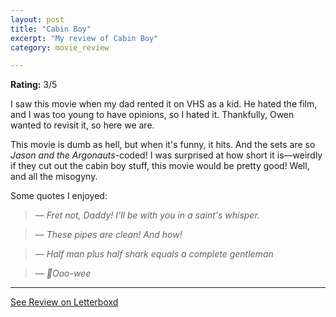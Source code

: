 ```yaml
---
layout: post
title: "Cabin Boy"
excerpt: "My review of Cabin Boy"
category: movie_review

---
```


**Rating:** 3/5

I saw this movie when my dad rented it on VHS as a kid. He hated the film, and I was too young to have opinions, so I hated it. Thankfully, Owen wanted to revisit it, so here we are.

This movie is dumb as hell, but when it's funny, it hits. And the sets are so <i>Jason and the Argonauts</i>-coded! I was surprised at how short it is—weirdly if they cut out the cabin boy stuff, this movie would be pretty good! Well, and all the misogyny.

Some quotes I enjoyed:

<blockquote><i>— Fret not, Daddy! I'll be with you in a saint's whisper.</i></blockquote><blockquote><i>—  These pipes are clean! And how!</i></blockquote><blockquote><i>— Half man plus half shark equals a complete gentleman </i></blockquote><blockquote><i>— 🎵Ooo-wee</i></blockquote>

<hr>

[See Review on Letterboxd](https://boxd.it/98t7QZ)

